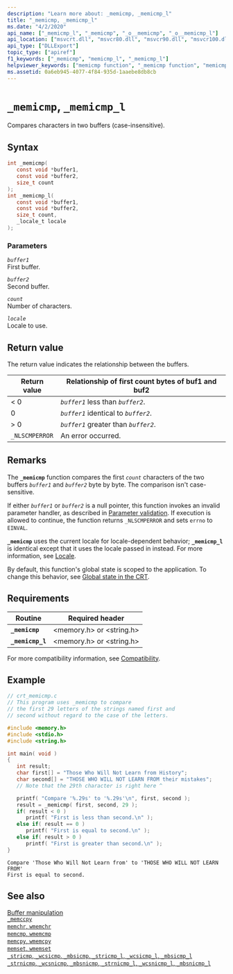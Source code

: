 ```yaml
---
description: "Learn more about: _memicmp, _memicmp_l"
title: "_memicmp, _memicmp_l"
ms.date: "4/2/2020"
api_name: ["_memicmp_l", "_memicmp", "_o__memicmp", "_o__memicmp_l"]
api_location: ["msvcrt.dll", "msvcr80.dll", "msvcr90.dll", "msvcr100.dll", "msvcr100_clr0400.dll", "msvcr110.dll", "msvcr110_clr0400.dll", "msvcr120.dll", "msvcr120_clr0400.dll", "ucrtbase.dll", "api-ms-win-crt-string-l1-1-0.dll"]
api_type: ["DLLExport"]
topic_type: ["apiref"]
f1_keywords: ["_memicmp", "memicmp_l", "_memicmp_l"]
helpviewer_keywords: ["memicmp function", "_memicmp function", "memicmp_l function", "_memicmp_l function"]
ms.assetid: 0a6eb945-4077-4f84-935d-1aaebe8db8cb
---
```

# `_memicmp`, `_memicmp_l`

Compares characters in two buffers (case-insensitive).

## Syntax

```C
int _memicmp(
   const void *buffer1,
   const void *buffer2,
   size_t count
);
int _memicmp_l(
   const void *buffer1,
   const void *buffer2,
   size_t count,
   _locale_t locale
);
```

### Parameters

*`buffer1`*\
First buffer.

*`buffer2`*\
Second buffer.

*`count`*\
Number of characters.

*`locale`*\
Locale to use.

## Return value

The return value indicates the relationship between the buffers.

| Return value | Relationship of first count bytes of buf1 and buf2 |
|---|---|
| < 0 | *`buffer1`* less than *`buffer2`*. |
| 0 | *`buffer1`* identical to *`buffer2`*. |
| > 0 | *`buffer1`* greater than *`buffer2`*. |
| `_NLSCMPERROR` | An error occurred. |

## Remarks

The **`_memicmp`** function compares the first *`count`* characters of the two buffers *`buffer1`* and *`buffer2`* byte by byte. The comparison isn't case-sensitive.

If either *`buffer1`* or *`buffer2`* is a null pointer, this function invokes an invalid parameter handler, as described in [Parameter validation](../parameter-validation.md). If execution is allowed to continue, the function returns `_NLSCMPERROR` and sets `errno` to `EINVAL`.

**`_memicmp`** uses the current locale for locale-dependent behavior; **`_memicmp_l`** is identical except that it uses the locale passed in instead. For more information, see [Locale](../locale.md).

By default, this function's global state is scoped to the application. To change this behavior, see [Global state in the CRT](../global-state.md).

## Requirements

| Routine | Required header |
|---|---|
| **`_memicmp`** | \<memory.h> or \<string.h> |
| **`_memicmp_l`** | \<memory.h> or \<string.h> |

For more compatibility information, see [Compatibility](../compatibility.md).

## Example

```C
// crt_memicmp.c
// This program uses _memicmp to compare
// the first 29 letters of the strings named first and
// second without regard to the case of the letters.

#include <memory.h>
#include <stdio.h>
#include <string.h>

int main( void )
{
   int result;
   char first[] = "Those Who Will Not Learn from History";
   char second[] = "THOSE WHO WILL NOT LEARN FROM their mistakes";
   // Note that the 29th character is right here ^

   printf( "Compare '%.29s' to '%.29s'\n", first, second );
   result = _memicmp( first, second, 29 );
   if( result < 0 )
      printf( "First is less than second.\n" );
   else if( result == 0 )
      printf( "First is equal to second.\n" );
   else if( result > 0 )
      printf( "First is greater than second.\n" );
}
```

```Output
Compare 'Those Who Will Not Learn from' to 'THOSE WHO WILL NOT LEARN FROM'
First is equal to second.
```

## See also

[Buffer manipulation](../buffer-manipulation.md)\
[`_memccpy`](memccpy.md)\
[`memchr`, `wmemchr`](memchr-wmemchr.md)\
[`memcmp`, `wmemcmp`](memcmp-wmemcmp.md)\
[`memcpy`, `wmemcpy`](memcpy-wmemcpy.md)\
[`memset`, `wmemset`](memset-wmemset.md)\
[`_stricmp`, `_wcsicmp`, `_mbsicmp`, `_stricmp_l`, `_wcsicmp_l`, `_mbsicmp_l`](stricmp-wcsicmp-mbsicmp-stricmp-l-wcsicmp-l-mbsicmp-l.md)\
[`_strnicmp`, `_wcsnicmp`, `_mbsnicmp`, `_strnicmp_l`, `_wcsnicmp_l`, `_mbsnicmp_l`](strnicmp-wcsnicmp-mbsnicmp-strnicmp-l-wcsnicmp-l-mbsnicmp-l.md)
